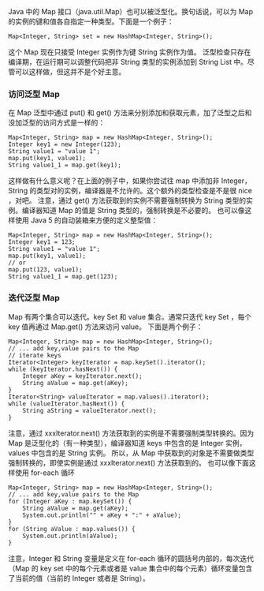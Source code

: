 Java 中的 Map 接口（java.util.Map）也可以被泛型化。换句话说，可以为 Map 的实例的键和值各自指定一种类型。下面是一个例子：

    Map<Integer, String> set = new HashMap<Integer, String>();
    
这个 Map 现在只接受 Integer 实例作为键 String 实例作为值。
泛型检查只存在编译期，在运行期可以调整代码把非 String 类型的实例添加到 String List 中。尽管可以这样做，但这并不是个好主意。

### 访问泛型 Map
在 Map 泛型中通过 put() 和 get() 方法来分别添加和获取元素，加了泛型之后和没加泛型的访问方式是一样的：
    
    Map<Integer, String> map = new HashMap<Integer, String>();
    Integer key1 = new Integer(123);
    String value1 = "value 1";
    map.put(key1, value1);
    String value1_1 = map.get(key1);
    
这样做有什么意义呢？在上面的例子中，如果你尝试往 map 中添加非 Integer，String 的类型对的实例，编译器是不允许的。这个额外的类型检查是不是很 nice ，对吧。
注意，通过 get() 方法获取到的实例不需要强制转换为 String 类型的实例。编译器知道 Map 的值是 String 类型的，强制转换是不必要的。
也可以像这样使用 Java 5 的自动装箱来方便的定义整型值：
    
    Map<Integer, String> map = new HashMap<Integer, String>();
    Integer key1 = 123;
    String value1 = "value 1";
    map.put(key1, value1);
    // or
    map.put(123, value1);
    String value1_1 = map.get(123);

### 迭代泛型 Map
Map 有两个集合可以迭代。key Set 和 value 集合。通常只迭代 key Set ，每个 key 值再通过 Map.get() 方法来访问 value。
下面是两个例子：

    Map<Integer, String> map = new HashMap<Integer, String>();
    // ... add key,value pairs to the Map
    // iterate keys
    Iterator<Integer> keyIterator = map.keySet().iterator();
    while (keyIterator.hasNext()) {
        Integer aKey = keyIterator.next();
        String aValue = map.get(aKey);
    }
    Iterator<String> valueIterator = map.values().iterator();
    while (valueIterator.hasNext()) {
        String aString = valueIterator.next();
    }

注意，通过 xxxIterator.next() 方法获取到的实例是不需要强制类型转换的。因为 Map 是泛型化的（有一种类型），编译器知道 keys 中包含的是 Integer 实例，values 中包含的是 String 实例。
所以，从 Map 中获取到的对象是不需要做类型强制转换的，即使实例是通过 xxxIterator.next() 方法获取到的。
也可以像下面这样使用 for-each 循环

    Map<Integer, String> map = new HashMap<Integer, String>();
    // ... add key,value pairs to the Map
    for (Integer aKey : map.keySet()) {
        String aValue = map.get(aKey);
        System.out.println("" + aKey + ":" + aValue);
    }    
    for (String aValue : map.values()) {
        System.out.println(aValue);
    }
注意，Integer 和 String 变量是定义在 for-each 循环的圆括号内部的，每次迭代（Map 的 key set 中的每个元素或者是 value 集合中的每个元素）循环变量包含了当前的值（当前的 Integer 或者是 String）。

    